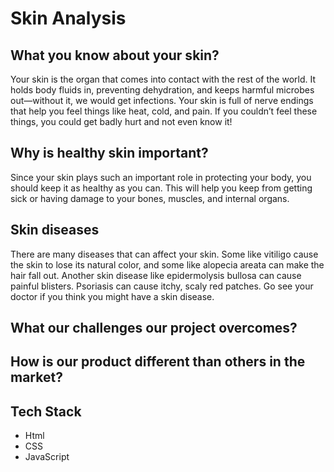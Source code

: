 # Skin Analysis

## What you know about your skin?

Your skin is the organ that comes into contact with the rest of the world. It holds body fluids in, preventing dehydration, and keeps harmful microbes out—without it, we would get infections. Your skin is full of nerve endings that help you feel things like heat, cold, and pain. If you couldn’t feel these things, you could get badly hurt and not even know it!

## Why is healthy skin important?

Since your skin plays such an important role in protecting your body, you should keep it as healthy as you can. This will help you keep from getting sick or having damage to your bones, muscles, and internal organs.

## Skin diseases

There are many diseases that can affect your skin. Some like vitiligo cause the skin to lose its natural color, and some like alopecia areata can make the hair fall out. Another skin disease like epidermolysis bullosa can cause painful blisters. Psoriasis can cause itchy, scaly red patches. Go see your doctor if you think you might have a skin disease.

## What our challenges our project overcomes?

## How is our product different than others in the market?

## Tech Stack

- Html
- CSS
- JavaScript

